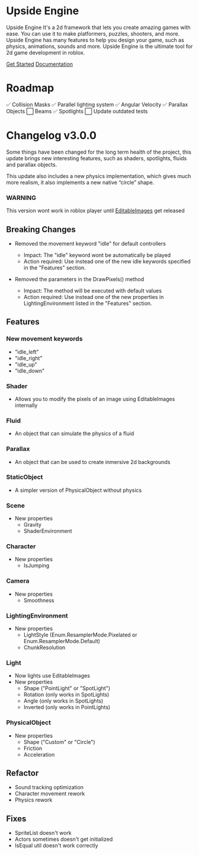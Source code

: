# Upside Engine
Upside Engine It's a 2d framework that lets you create amazing games with ease. You can use it to make platformers, puzzles, shooters, and more. Upside Engine has many features to help you design your game, such as physics, animations, sounds and more. Upside Engine is the ultimate tool for 2d game development in roblox.

[Get Started](https://thehackerpuppy.github.io/UpsideEngine/tutorials/get-started/Installation.html) [Documentation](https://thehackerpuppy.github.io/UpsideEngine/documentation/Welcome.html)

# Roadmap
✅ Collision Masks
✅ Parallel lighting system
✅ Angular Velocity
✅ Parallax Objects
⬜ Beams
✅ Spotlights
⬜ Update outdated tests

# Changelog v3.0.0
Some things have been changed for the long term health of the project, this update brings new interesting features, such as shaders, spotlights, fluids and parallax objects. 

This update also includes a new physics implementation, which gives much more realism, it also implements a new native “circle” shape. 

### WARNING
This version wont work in roblox player until [EditableImages](https://create.roblox.com/docs/es-es/reference/engine/classes/EditableImage) get released

## Breaking Changes
- Removed the movement keyword "idle" for default controllers
    - Impact: The "idle" keyword wont be automatically be played
    - Action required: Use instead one of the new idle keywords specified in the "Features" section.

- Removed the parameters in the DrawPixels() method
    - Impact: The method will be executed with default values
    - Action required: Use instead one of the new properties in LightingEnvironment listed in the "Features" section.

## Features
### New movement keywords
- "idle_left"
- "idle_right"
- "idle_up"
- "idle_down"

### Shader
- Allows you to modify the pixels of an image using EditableImages internally

### Fluid
- An object that can simulate the physics of a fluid

### Parallax
- An object that can be used to create inmersive 2d backgrounds

### StaticObject
- A simpler version of PhysicalObject without physics

### Scene
- New properties
    - Gravity
    - ShaderEnvironment

### Character
- New properties
    - IsJumping

### Camera
- New properties
    - Smoothness

### LightingEnvironment
- New properties
    - LightStyle (Enum.ResamplerMode.Pixelated or Enum.ResamplerMode.Default)
    - ChunkResolution

### Light
- Now lights use EditableImages
- New properties
    - Shape ("PointLight" or "SpotLight")
    - Rotation (only works in SpotLights)
    - Angle (only works in SpotLights)
    - Inverted (only works in PointLights)

### PhysicalObject
- New properties
    - Shape ("Custom" or "Circle")
    - Friction
    - Acceleration

## Refactor
- Sound tracking optimization
- Character movement rework
- Physics rework

## Fixes
- SpriteList doesn't work
- Actors sometimes doesn't get initialized
- IsEqual util doesn't work correctly